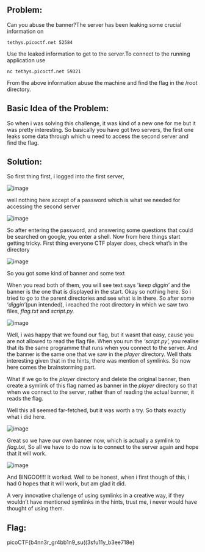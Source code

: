 ## Problem:

Can you abuse the banner?The server has been leaking some crucial information on

```
tethys.picoctf.net 52584
```

Use the leaked information to get to the server.To connect to the running application use

```
nc tethys.picoctf.net 59321
```

From the above information abuse the machine and find the flag in the /root directory.

## Basic Idea of the Problem:

So when i was solving this challenge, it was kind of a new one for me but it was pretty interesting. So basically you have got two servers, the first one leaks some data through which u need to access the second server and find the flag. 

## Solution:

So first thing first, i logged into the first server, 

![image](https://github.com/LU1F3R/picoCTF-2024/assets/45719646/46cbdde8-b252-41b2-95c9-ac23340446dc)

well nothing here accept of a password which is what we needed for accessing the second server

![image](https://github.com/LU1F3R/picoCTF-2024/assets/45719646/78add35c-2a38-43e2-bb55-b5808c7a14b8)

So after entering the password, and answering some questions that could be searched on google, you enter a shell. Now from here things start getting tricky. First thing everyone CTF player does, check what’s in the directory

![image](https://github.com/LU1F3R/picoCTF-2024/assets/45719646/e6da8ade-5200-4424-bdf1-1dbb5098b2b2)

So you got some kind of banner and some text

When you read both of them, you will see text says '*keep diggin’* and the banner is the one that is displayed in the start. Okay so nothing here. So i tried to go to the parent directories and see what is in there. So after some ‘*diggin’*(pun intended), i reached the root directory in which we saw two files, *flag.txt* and *script.py.*

![image](https://github.com/LU1F3R/picoCTF-2024/assets/45719646/b4c71faa-b483-428f-8118-40c56eac93ae)

Well, i was happy that we found our flag, but it wasnt that easy, cause you are not allowed to read the flag file. When you run the *‘script.py’,* you realise that its the same programme that runs when you connect to the server. And the banner is the same one that we saw in the *player* directory. Well thats interesting given that in the hints, there was mention of symlinks. So now here comes the brainstorming part. 

What if we go to the *player* directory and delete the original banner, then create a symlink of this flag named as banner in the *player* directory so that when we connect to the server, rather than of reading the actual banner, it reads the flag. 

Well this all seemed far-fetched, but it was worth a try. So thats exactly what i did here.

![image](https://github.com/LU1F3R/picoCTF-2024/assets/45719646/e4a7f6a7-9a1f-4e23-970a-58258b6de7b9)

Great so we have our own banner now, which is actually a symlink to *flag.txt*, So all we have to do now is to connect to the server again and hope that it will work.

![image](https://github.com/LU1F3R/picoCTF-2024/assets/45719646/948231fd-fe02-4867-a4f6-51ac23590ccb)

And BINGOO!!!! It worked. Well to be honest, when i first though of this, i had 0 hopes that it will work, but am glad it did. 

A very innovative challenge of using symlinks in a creative way, if they wouldn’t have mentioned symlinks in the hints, trust me, i never would have thought of using them. 

## Flag:

picoCTF{b4nn3r_gr4bb1n9_su((3sfu11y_b3ee718e}

